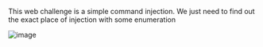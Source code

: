 This web challenge is a simple command injection. We just need to find out the exact place of injection with some enumeration

![image](https://user-images.githubusercontent.com/19681324/158090462-92e01970-211d-4d45-b456-1f96d0f99a95.png)
